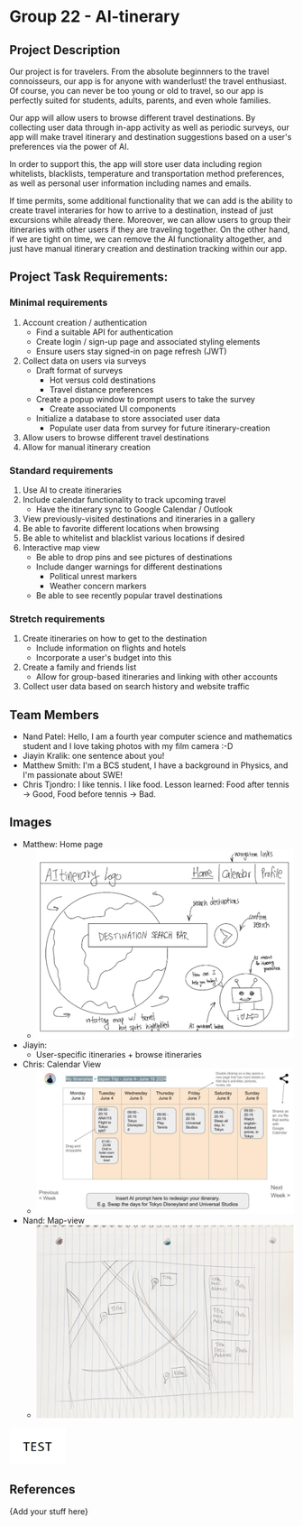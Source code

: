 # Group 22 - AI-tinerary

## Project Description

Our project is for travelers. From the absolute beginnners to the travel connoisseurs, our app is for anyone with wanderlust! the travel enthusiast. Of course, you can never be too young or old to travel, so our app is perfectly suited for students, adults, parents, and even whole families.

Our app will allow users to browse different travel destinations. By collecting user data through in-app activity as well as periodic surveys, our app will make travel itinerary and destination suggestions based on a user's preferences via the power of AI.

In order to support this, the app will store user data including region whitelists, blacklists, temperature and transportation method preferences, as well as personal user information including names and emails.

If time permits, some additional functionality that we can add is the ability to create travel interaries for how to arrive to a destination, instead of just excursions while already there. Moreover, we can allow users to group their itineraries with other users if they are traveling together. On the other hand, if we are tight on time, we can remove the AI functionality altogether, and just have manual itinerary creation and destination tracking within our app.


## Project Task Requirements:


### Minimal requirements
1. Account creation / authentication
    - Find a suitable API for authentication
    - Create login / sign-up page and associated styling elements
    - Ensure users stay signed-in on page refresh (JWT)
2. Collect data on users via surveys
    - Draft format of surveys
      - Hot versus cold destinations
      - Travel distance preferences
    - Create a popup window to prompt users to take the survey
      - Create associated UI components
    - Initialize a database to store associated user data
      - Populate user data from survey for future itinerary-creation
3. Allow users to browse different travel destinations
4. Allow for manual itinerary creation

### Standard requirements
1. Use AI to create itineraries
2. Include calendar functionality to track upcoming travel
    - Have the itinerary sync to Google Calendar / Outlook
3. View previously-visited destinations and itineraries in a gallery
4. Be able to favorite different locations when browsing
5. Be able to whitelist and blacklist various locations if desired
6. Interactive map view
    - Be able to drop pins and see pictures of destinations
    - Include danger warnings for different destinations
      - Political unrest markers
      - Weather concern markers
    - Be able to see recently popular travel destinations

### Stretch requirements

1. Create itineraries on how to get to the destination
    - Include information on flights and hotels
    - Incorporate a user's budget into this
2. Create a family and friends list
    - Allow for group-based itineraries and linking with other accounts
3. Collect user data based on search history and website traffic

## Team Members

- Nand Patel: Hello, I am a fourth year computer science and mathematics student and I love taking photos with my film camera :-D
- Jiayin Kralik: one sentence about you!
- Matthew Smith: I'm a BCS student, I have a background in Physics, and I'm passionate about SWE!
- Chris Tjondro: I like tennis. I like food. Lesson learned: Food after tennis -> Good, Food before tennis -> Bad. 

## Images

- Matthew: Home page
  - ![Home page](./images/home-page.jpeg)
- Jiayin:
  - User-specific itineraries + browse itineraries
- Chris: Calendar View
  - ![Calendar view](./images/AItinerary-CalendarView.jpg)
- Nand: Map-view
  - ![Calendar view](./images/map-view.jpeg)

<img src ="images/test.png" width="100px">

## References

{Add your stuff here}
